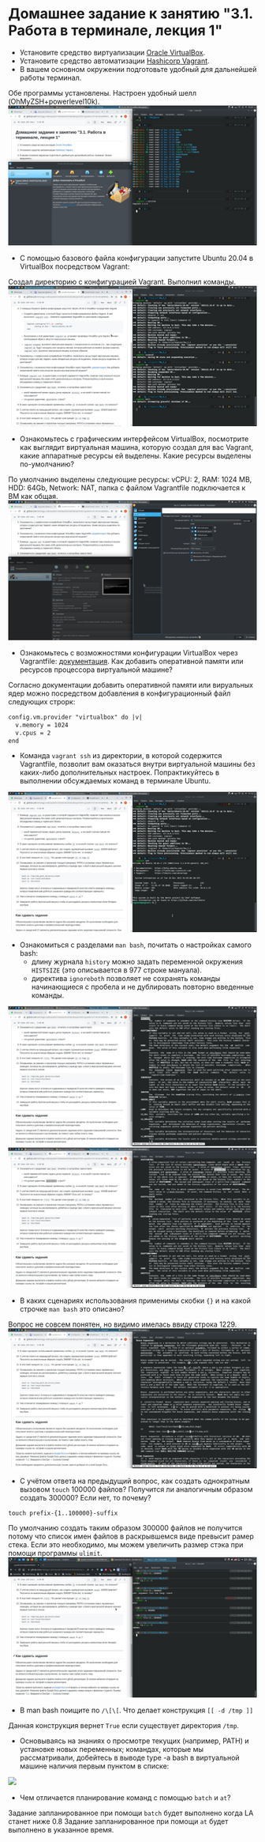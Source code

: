 # Домашнее задание к занятию "3.1. Работа в терминале, лекция 1"

- Установите средство виртуализации [Oracle VirtualBox](https://www.virtualbox.org/).
- Установите средство автоматизации [Hashicorp Vagrant](https://www.vagrantup.com/).
- В вашем основном окружении подготовьте удобный для дальнейшей работы терминал. 

Обе программы установлены. Настроен удобный шелл (OhMyZSH+powerlevel10k).
![](https://github.com/rudenko-ma/netology.homeworks/blob/main/03-sysadmin-01-terminal/img/1_and_2.jpeg)

- С помощью базового файла конфигурации запустите Ubuntu 20.04 в VirtualBox посредством Vagrant:

Создал директорию с конфигурацией Vagrant. Выполнил команды.
![](https://github.com/rudenko-ma/netology.homeworks/blob/main/03-sysadmin-01-terminal/img/vagrant_commands.jpeg)

- Ознакомьтесь с графическим интерфейсом VirtualBox, посмотрите как выглядит виртуальная машина, которую создал для вас Vagrant, какие аппаратные ресурсы ей выделены. Какие ресурсы выделены по-умолчанию?

По умолчанию выделены следующие ресурсы: vCPU: 2, RAM: 1024 MB, HDD: 64Gb, Network: NAT, папка с файлом Vagrantfile подключается к ВМ как общая.
![](https://github.com/rudenko-ma/netology.homeworks/blob/main/03-sysadmin-01-terminal/img/vbox_vm_settings.jpeg)

- Ознакомьтесь с возможностями конфигурации VirtualBox через Vagrantfile: [документация](https://www.vagratup.com/docs/providers/virtualbox/configuration.html). Как добавить оперативной памяти или ресурсов процессора виртуальной машине?

Согласно документации добавить оперативной памяти или вируальных ядер можно посредством добавления в конфигурационный файл следующих строрк:
```
config.vm.provider "virtualbox" do |v|
  v.memory = 1024
  v.cpus = 2
end

```

- Команда `vagrant ssh` из директории, в которой содержится Vagrantfile, позволит вам оказаться внутри виртуальной машины без каких-либо дополнительных настроек. Попрактикуйтесь в выполнении обсуждаемых команд в терминале Ubuntu.

![](https://github.com/rudenko-ma/netology.homeworks/blob/main/03-sysadmin-01-terminal/img/vagrant_ssh.jpeg)

- Ознакомиться с разделами `man bash`, почитать о настройках самого bash:
    * длину журнала `history` можно задать переменной окружения `HISTSIZE` (это описывается в 977 строке мануала).
    * директива `ignoreboth` позволяет не сохранять команды начинающиеся с пробела и не дублировать повторно введенные команды. 


![](https://github.com/rudenko-ma/netology.homeworks/blob/main/03-sysadmin-01-terminal/img/histsize.jpeg)
![](https://github.com/rudenko-ma/netology.homeworks/blob/main/03-sysadmin-01-terminal/img/ignoreboth.jpeg)

- В каких сценариях использования применимы скобки `{}` и на какой строчке `man bash` это описано?

Вопрос не совсем понятен, но видимо имелась ввиду строка 1229.
![](https://github.com/rudenko-ma/netology.homeworks/blob/main/03-sysadmin-01-terminal/img/brace_expansion.jpeg)


- С учётом ответа на предыдущий вопрос, как создать однократным вызовом `touch` 100000 файлов? Получится ли аналогичным образом создать 300000? Если нет, то почему?

```
touch prefix-{1..100000}-suffix

```
По умолчанию создать таким образом 300000 файлов не получится потому что список имен файлов в раскрывшемся виде превысит рамер стека. Если это необходимо, мы можем увеличить размер стэка при помощи программы `ulimit`.
![](https://github.com/rudenko-ma/netology.homeworks/blob/main/03-sysadmin-01-terminal/img/300000_files.jpeg)


- В man bash поищите по `/\[\[`. Что делает конструкция `[[ -d /tmp ]]`

Данная конструкция вернет `True` если существует директория  `/tmp`.

- Основываясь на знаниях о просмотре текущих (например, PATH) и установке новых переменных; командах, которые мы рассматривали, добейтесь в выводе type -a bash в виртуальной машине наличия первым пунктом в списке:

![](https://github.com/rudenko-ma/netology.homeworks/blob/main/03-sysadmin-01-terminal/img/type_a_bash.jpeg)

- Чем отличается планирование команд с помощью `batch` и `at`?

Задание запланированное при помощи `batch` будет выполнено когда LA станет ниже 0.8
Задание запланированное при помощи `at` будет выполнено в указанное время.


